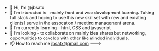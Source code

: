 - 👋 Hi, I’m @jbsatx
- 👀 I’m interested in - mainly front end web development learning. Taking full stack and hoping to use this new skill set with new and exisiting clients I serve in the assocation / meeting management arena.
- 🌱 I’m currently learning - html, CSS and javascript
- 💞️ I’m looking - to collaborate on mainly idea shares but networking, opportunities to develop with other like minded individuals.
- 📫 How to reach me jbsatx@gmail.com
--->
